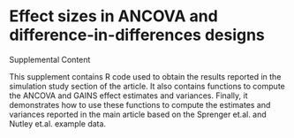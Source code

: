 # Effect sizes in ANCOVA and difference-in-differences designs
Supplemental Content

This supplement contains R code used to obtain the results reported in the simulation study section of the article. It also contains functions to compute the ANCOVA and GAINS effect estimates and variances. Finally, it demonstrates how to use these functions to compute the estimates and variances reported in the main article based on the Sprenger et.al. and Nutley et.al. example data.

